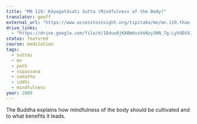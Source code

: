 ```yaml
---
title: "MN 119: Kāyagatāsati Sutta (Mindfulness of the Body)"
translator: geoff
external_url: "https://www.accesstoinsight.org/tipitaka/mn/mn.119.than.html"
drive_links:
  - "https://drive.google.com/file/d/1Dduo8jKA8WdvzXnNzy3NN_7g-LyVdDVX/view?usp=drivesdk"
status: featured
course: meditation
tags:
  - suttas
  - mn
  - path
  - vipassana
  - samatha
  - iddhi
  - mindfulness
year: 2009
---
```


The Buddha explains how mindfulness of the body should be cultivated and to what benefits it leads.
